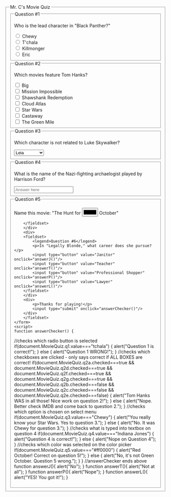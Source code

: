<html>
<head>
<title>Untitled Document</title>
<link href="MrC_Form.css" rel="stylesheet" />
</head>

<body>
	<form name="MovieQuiz">
    	<fieldset>
        <legend>Mr. C's Movie Quiz</legend>
        <div>
        	<fieldset>
            <legend>Question #1</legend>
        	<p>Who is the lead character in "Black Panther?"</p>
            <input type="radio" name="q1" value="chewy"/> Chewy
            <br />
            <input type="radio" name="q1" value="tchala"/> T'chala
            <br />
            <input type="radio" name="q1" value="killmonger"/> Killmonger
            <br />
            <input type="radio" name="q1" value="eric"/> Eric
            </fieldset>
        </div>
        <div>
        	<fieldset>
            <legend>Question #2</legend>
        	<p>Which movies feature Tom Hanks?</p>
            <input type="checkbox" name="q2a" value="Big"/> Big
            <br />
            <input type="checkbox" name="q2b" value="Mission Impossible"/> Mission Impossible
            <br />
            <input type="checkbox" name="q2c" /> Shawshank Redemption
            <br />
            <input type="checkbox" name="q2d" /> Cloud Atlas
            <br />
            <input type="checkbox" name="q2e" /> Star Wars
            <br />
            <input type="checkbox" name="q2f" /> Castaway
            <br />
            <input type="checkbox" name="q2g" /> The Green Mile
            </fieldset>
        </div>
        <div>
        <fieldset>
            <legend>Question #3</legend>
        	<p>Which character is not related to Luke Skywalker?</p>
            <select name="q3">
            	<option value="Leia"> Leia </option>
                <option value="Darth Vader"> Darth Vader </option>
                <option value="Chewy">Chewy</option>
                <option value="Padme">Padme</option>
            </select>
        </fieldset>
        </div>
        <div>
        <fieldset>
            <legend>Question #4</legend>
        	<p>What is the name of the Nazi-fighting archaelogist played by Harrison Ford?</p>
            <input name="q4" type="text" placeholder="Answer here" />
        </fieldset>
        </div>
        <div>
        <fieldset>
            <legend>Question #5</legend>
        	<p>Name this movie: "The Hunt for <input name="q5" type="color"/> October"</p>
            
        </fieldset> 
        </div>
        <div>
        <fieldset>
            <legend>Question #6</legend>
        	<p>In "Legally Blonde," what career does she pursue?</p>
            <input type="button" value="Janitor" onclick="answerJ()"/>
            <input type="button" value="Teacher" onclick="answerT()"/>
            <input type="button" value="Professional Shopper" onclick="answerP()"/>
            <input type="button" value="Lawyer" onclick="answerL()"/>
        </fieldset>
        </div>
        <div>
        	<p>Thanks for playing!</p>
        	<input type="submit" onclick="answerChecker()"/>
        </div>
        </fieldset>
    </form>
    <script>
	function answerChecker() {
//checks which radio button is selected
		if(document.MovieQuiz.q1.value==="tchala") {
			alert("Question 1 is correct!");
		} else {
			alert("Question 1 WRONG!");
		}
//checks which checkboxes are clicked - only says correct if ALL BOXES are correct!
		if(document.MovieQuiz.q2a.checked===true && document.MovieQuiz.q2d.checked===true && document.MovieQuiz.q2f.checked===true && document.MovieQuiz.q2g.checked===true && document.MovieQuiz.q2b.checked===false && document.MovieQuiz.q2c.checked===false && document.MovieQuiz.q2e.checked===false) {
			alert("Tom Hanks WAS in all those! Nice work on question 2!");
		} else {
			alert("Nope. Better check IMDB and come back to question 2.");
		}
//checks which option is chosen on select menu
		if(document.MovieQuiz.q3.value==="Chewy") {
			alert("You really know your Star Wars. Yes to question 3.");
		} else {
			alert("No. It was Chewy for question 3.");
		}
//checks what is typed into textbox on question 4
		if(document.MovieQuiz.q4.value==="Indiana Jones") {
			alert("Question 4 is correct!");
		} else {
			alert("Nope on Question 4");
		}
//checks which color was selected on the color picker
		if(document.MovieQuiz.q5.value==="#ff0000") {
			alert("Red October! Correct on question 5!");
		} else {
			alert("No, it's not Green October. Question 5 wrong.");
		}
	}
//answerChecker ends above
	function answerJ(){
		alert("No");
	}
	function answerT(){
		alert("Not at all");
	}
	function answerP(){
		alert("Nope");
	}
	function answerL(){
		alert("YES! You got it!");
	}
	</script>
</body>











</html>
